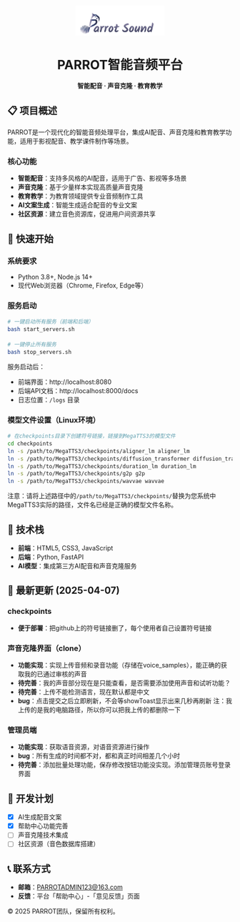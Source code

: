 <div align="center">
  <img src="web/assets/images/logo.png" alt="PARROT Sound" width="200">
  <h1>PARROT智能音频平台</h1>
  <p><strong>智能配音 · 声音克隆 · 教育教学</strong></p>
</div>

## 📋 项目概述

PARROT是一个现代化的智能音频处理平台，集成AI配音、声音克隆和教育教学功能，适用于影视配音、教学课件制作等场景。

### 核心功能
- **智能配音**：支持多风格的AI配音，适用于广告、影视等多场景
- **声音克隆**：基于少量样本实现高质量声音克隆
- **教育教学**：为教育领域提供专业音频制作工具
- **AI文案生成**：智能生成适合配音的专业文案
- **社区资源**：建立音色资源库，促进用户间资源共享

## 🚀 快速开始

### 系统要求
- Python 3.8+, Node.js 14+
- 现代Web浏览器（Chrome, Firefox, Edge等）

### 服务启动
```bash
# 一键启动所有服务（前端和后端）
bash start_servers.sh

# 一键停止所有服务
bash stop_servers.sh
```

服务启动后：
- 前端界面：http://localhost:8080
- 后端API文档：http://localhost:8000/docs
- 日志位置：`/logs` 目录

### 模型文件设置（Linux环境）
```bash
# 在checkpoints目录下创建符号链接，链接到MegaTTS3的模型文件
cd checkpoints
ln -s /path/to/MegaTTS3/checkpoints/aligner_lm aligner_lm
ln -s /path/to/MegaTTS3/checkpoints/diffusion_transformer diffusion_transformer
ln -s /path/to/MegaTTS3/checkpoints/duration_lm duration_lm
ln -s /path/to/MegaTTS3/checkpoints/g2p g2p
ln -s /path/to/MegaTTS3/checkpoints/wavvae wavvae
```

注意：请将上述路径中的`/path/to/MegaTTS3/checkpoints/`替换为您系统中MegaTTS3实际的路径，文件名已经是正确的模型文件名称。

## 🔧 技术栈
- **前端**：HTML5, CSS3, JavaScript
- **后端**：Python, FastAPI
- **AI模型**：集成第三方AI配音和声音克隆服务

## 🔄 最新更新 (2025-04-07)

### checkpoints
- **便于部署**：把github上的符号链接删了，每个使用者自己设置符号链接

### 声音克隆界面（clone）
- **功能实现**：实现上传音频和录音功能（存储在voice_samples），能正确的获取我的已通过审核的声音
- **待完善**：我的声音部分现在是只能查看，是否需要添加使用声音和试听功能？
- **待完善**：上传不能检测语言，现在默认都是中文
- **bug**：点击提交之后立即刷新，不会等showToast显示出来几秒再刷新
注：我上传的是我的电脑路径，所以你可以把我上传的都删除一下

### 管理员端
- **功能实现**：获取语音资源，对语音资源进行操作
- **bug**：所有生成的时间都不对，都和真正时间相差几个小时
- **待完善**：添加批量处理功能，保存修改按钮功能没实现。添加管理员账号登录界面

## 📅 开发计划
- [x] AI生成配音文案
- [x] 帮助中心功能完善
- [ ] 声音克隆技术集成
- [ ] 社区资源（音色数据库搭建）

## 📞 联系方式
- **邮箱**：PARROTADMIN123@163.com
- **反馈**：平台「帮助中心」-「意见反馈」页面

© 2025 PARROT团队，保留所有权利。
